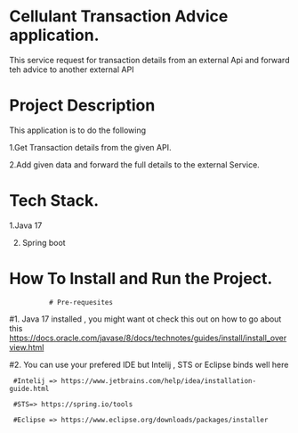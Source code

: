 # Cellulant Transaction Advice application.
This service request for transaction details from an external Api and forward teh advice to another external API

# Project Description

This application is to do the following

1.Get Transaction details from the given API.

2.Add given data and forward the full details to the external Service.


# Tech Stack.
1.Java 17

2. Spring boot



# How To Install and Run the Project.
              # Pre-requesites
#1. Java 17 installed , you might want ot check this out on how to go about this  https://docs.oracle.com/javase/8/docs/technotes/guides/install/install_overview.html

#2. You can use your prefered IDE but Intelij , STS or Eclipse binds well here

     #Intelij => https://www.jetbrains.com/help/idea/installation-guide.html 

     #STS=> https://spring.io/tools

     #Eclipse => https://www.eclipse.org/downloads/packages/installer
